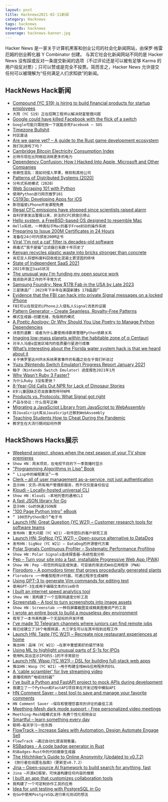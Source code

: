 ```yaml
---
layout: post
title: Hacknews2021-02-11新闻
category: Hacknews
tags: hacknews
keywords: hacknews
coverage: hacknews-banner.jpg
---
```


Hacker News 是一家关于计算机黑客和创业公司的社会化新闻网站，由保罗·格雷厄姆的创业孵化器 Y Combinator 创建。
与其它社会化新闻网站不同的是 Hacker News 没有踩或反对一条提交新闻的选项（不过评论还是可以被有足够 Karma 的用户投反对票）；只可以赞或是完全不投票。简而言之，Hacker News 允许提交任何可以被理解为“任何满足人们求知欲”的新闻。

## HackNews Hack新闻


- [Compound (YC S19) is hiring to build financial products for startup employees](https://withcompound.com/careers)
- `大院（YC S19）正在招聘工程师以解决财富管理问题`
- [Google could have killed Facebook with the flick of a switch](https://shaneosullivan.wordpress.com/2020/12/02/the-story-of-how-google-could-have-killed-facebook-with-the-flick-of-a-switch/)
- `Google可能只需轻按一下就能杀死Facebook – SOS`
- [Timezone Bullshit](https://blog.wesleyac.com/posts/timezone-bullshit)
- `时区废话`
- [Are we game yet? – A guide to the Rust game development ecosystem](https://arewegameyet.rs/)
- `我们玩游戏了吗？ `
- [Cambridge Bitcoin Electricity Consumption Index](https://cbeci.org/cbeci/comparisons)
- `比特币现在比阿根廷消耗更多的电力`
- [Dependency Confusion: How I Hacked Into Apple, Microsoft and Other Companies](https://medium.com/@alex.birsan/dependency-confusion-4a5d60fec610)
- `依赖性混乱：我如何侵入苹果，微软和其他公司`
- [Patterns of Distributed Systems (2020)](https://martinfowler.com/articles/patterns-of-distributed-systems/)
- `分布式系统模式（2020）`
- [Web Scraping 101 with Python](https://www.scrapingbee.com/blog/web-scraping-101-with-python/)
- `使用Python进行网页搜罗101`
- [CS193p: Developing Apps for iOS](https://cs193p.sites.stanford.edu/)
- `斯坦福使iPhone开发课程免费`
- [Illegal CFC emissions have stopped since scientists raised alarm](https://www.nature.com/articles/d41586-021-00360-0)
- `自科学家发出警报以来，非法的CFC排放已停止`
- [Hello system, a FreeBSD-based OS designed to resemble Mac](https://hellosystem.github.io/docs/)
- `Hello系统，一种类似于Mac的基于FreeBSD的操作系统`
- [Preparing to Issue 200M Certificates in 24 Hours](https://letsencrypt.org/2021/02/10/200m-certs-24hrs.html)
- `准备在24小时内颁发200M证书`
- [Viral 'I'm not a cat' filter is decades-old software](https://www.bbc.co.uk/news/technology-56010156)
- `病毒式“我不是猫”过滤器已有数十年历史了`
- [Kenyan recycles plastic waste into bricks stronger than concrete](https://www.reuters.com/article/us-kenya-environment-recycling-idUSKBN2A211N)
- `肯尼亚人将塑料废料回收成比混凝土更坚固的砖块`
- [State of Independent SaaS 2021](https://microconf.com/sois-report-2021)
- `2021年独立SaaS状况`
- [The unusual way I'm funding my open source work](https://kerkour.com/blog/the-unusual-way-im-funding-my-open-source-work/)
- `我资助开源工作的不寻常方式`
- [Samsung Foundry: New $17B Fab in the USA by Late 2023](https://www.anandtech.com/show/16483/samsung-in-the-usa-a-17-billion-usd-fab-by-late-2023)
- `三星铸造厂：2023年下半年在美国新建$ 17B晶圆厂`
- [Evidence that the FBI can hack into private Signal messages on a locked iPhone](https://www.forbes.com/sites/thomasbrewster/2021/02/08/can-the-fbi-can-hack-into-private-signal-messages-on-a-locked-iphone-evidence-indicates-yes/)
- `FBI可以在锁定的iPhone上入侵私人Signal消息的证据`
- [Pattern Generator – Create Seamless, Royalty-Free Patterns](https://doodad.dev/pattern-generator/)
- `模式生成器–创建无缝，免版税的模式`
- [A Poetic Apology: Or Why Should You Use Poetry to Manage Python Dependencies](https://muttdata.ai/blog/2020/08/21/a-poetic-apology.html)
- `诗意的道歉：或者为什么要使用诗歌来管理Python依赖关系`
- [Imaging low-mass planets within the habitable zone of α Centauri](https://www.nature.com/articles/s41467-021-21176-6)
- `对半人马座α宜居区域内的低质量行星进行成像`
- [What’s interesting about the Florida water system hack is that we heard about it](https://krebsonsecurity.com/2021/02/whats-most-interesting-about-the-florida-water-system-hack-that-we-heard-about-it-at-all/)
- `关于佛罗里达州供水系统黑客事件的有趣之处在于我们听说过`
- [Yuzu (Nintendo Switch Emulator) Progress Report January 2021](https://yuzu-emu.org/entry/yuzu-progress-report-jan-2021/)
- `柚子（Nintendo Switch Emulator）进度报告2021年1月`
- [Why Wasn't Ruby 3 Faster?](https://www.fastruby.io/blog/ruby/performance/why-wasnt-ruby-3-faster.html)
- `为什么Ruby 3没有更快？`
- [8-Year-Old Calls Out NPR for Lack of Dinosaur Stories](https://www.npr.org/2021/02/09/965953078/8-year-old-calls-out-npr-for-lack-of-dinosaur-stories)
- `8岁儿童因缺乏恐龙故事而呼吁NPR`
- [Products vs. Protocols: What Signal got right](https://snikket.org/blog/products-vs-protocols/)
- `产品与协议：什么信号正确`
- [Migrating a JavaScript Library from JavaScript to WebAssembly](https://engineering.q42.nl/webassembly/)
- `将JavaScript库从JavaScript迁移到WebAssembly`
- [Teaching Students How to Cheat During the Pandemic](https://daveeargle.com/2020/09/11/kobayashi-maru-proctorio-version/)
- `教学生在大流行期间如何作弊`


## HackShows Hacks展示

- [ Weekend project, shows when the next season of your TV show premieres](item?id=26066346)
- `Show HN：周末项目，在电视节目的下一季首播时显示`
- [ "Programming Algorithms in Lisp” Book](https://www.apress.com/gp/book/9781484264270)
- `“ Lisp中的编程算法”一书`
- [ Clerk – all of user management as-a-service, not just authentication](https://clerk.dev/blog/all-of-user-management-not-just-authentication)
- `显示HN：文员–所有用户管理即服务，而不仅仅是身份验证`
- [ Kloudi – Locally-hosted universal CLI](https://kloudi.tech)
- `Show HN：Kloudi –本地托管的通用CLI`
- [ A fast JSON library for Go](https://github.com/goccy/go-json)
- `显示HN：Go的快速JSON库`
- [ "100 Page Python Intro" eBook](https://learnbyexample.github.io/100_page_python_intro/introduction.html)
- `“ 100页Python简介”电子书`
- [Launch HN: Great Question (YC W21) – Customer research tools for software teams](item?id=26079141)
- `发布HN：重大问题（YC W21）–软件团队的客户研究工具`
- [Launch HN: SigNoz (YC W21) – Open-source alternative to DataDog](item?id=26079389)
- `发布HN：SigNoz（YC W21）– DataDog的开源替代方案`
- [ Polar Signals Continuous Profiler – Systematic Performance Profiling](https://www.polarsignals.com/blog/posts/2021/02/09/announcing-polar-signals-continuous-profiler/)
- `Show HN：Polar Signals连续探查器–系统性能分析`
- [ Pep – Turn your site into a fast, installable Progressive Web App (PWA)](https://pep.dev/?hn)
- `Show HN：Pep –将您的网站变成快速，可安装的渐进式Web应用程序（PWA）`
- [ Florodoro – A pomodoro timer that grows procedurally generated plants](https://github.com/xiaoxiae/Florodoro)
- `Florodoro –一种番茄程序计时器，可通过程序生成植物`
- [ Using GPT-3 to generate Vim commands for editing text](https://jameslu.substack.com/p/using-gpt-3-to-generate-vim-commands)
- `使用GPT-3生成用于编辑文本的Vim命令`
- [ I built an internet speed analytics tool](https://www.ronaldlangeveld.com/isp-logger)
- `Show HN：我构建了一个互联网速度分析工具`
- [ Screenstab – A tool to turn screenshots into image assets](https://www.screenstab.com/)
- `Show HN：Screenstab –一种将屏幕截图变成精美图像资产的工具`
- [ I wrote an entire book to build a mouseless dev environment](https://themouseless.dev/)
- `我写了一本书来构建一个无鼠标的开发环境`
- [ I've made 10 Telegram channels where juniors can find remote jobs](https://twitter.com/xoelipedes/status/1359465041985175552)
- `我已经建立了10个电报频道，大三学生可以在其中找到远程工作`
- [Launch HN: Taste (YC W21) – Recreate nice restaurant experiences at home](https://www.gettaste.com)
- `推出HN：品味（YC W21）–在家中重塑美好的餐厅体验`
- [ Using ML to highlight unusual parts of S-1s for IPOs](http://marketvirgil.com)
- `使用ML突出显示IPO的S-1的不寻常部分`
- [Launch HN: Wasp (YC W21) – DSL for building full-stack web apps](item?id=26091956)
- `推出HN：Wasp（YC W21）–用于构建全栈Web应用程序的DSL`
- [ A 'cable scrambler' for live streaming video](http://jollo.org/LNT/doc/pitahaya)
- `直播视频的“电缆扰码器”`
- [ I've built a Python and FastAPI project to mock APIs during development](https://github.com/umutseven92/apyr)
- `我建立了一个Python和FastAPI项目来在开发过程中模拟API`
- [ HN Comment Saver – best tool to save and manage your favorite comments](https://chrome.google.com/webstore/detail/hacker-news-comment-saver/fmpbnaamaalmfkobkahjhacloiapigke/related?hl=en)
- `HN Comment Saver –保存和管理您喜欢的评论的最佳工具`
- [ Meething-Mesh dark mode support - Free personalized video meetings](https://meething.github.io/meething-mesh/?room=hackernews)
- `Meething-Mesh暗模式支持-免费个性化视频会议`
- [ Smartful – learn something every day](http://getsmartful.com)
- `聪明–每天学习一些东西`
- [ FlowTrack – Increase Sales with Automation. Design Automate Engage Sell](https://flowtrack.co/)
- `FlowTrack –通过自动化提高销售量。`
- [ RSBadges - A code badge generator in Rust](https://gitlab.com/tangram-vision-oss/rsbadges)
- `RSBadges-Rust中的代码徽章生成器`
- [ The Hitchhiker’s Guide to Online Anonymity (Updated to v0.7.2)](https://anonymousplanet.github.io/)
- `《旅行者在线匿名指南》（更新至v0.7.2）`
- [ Jina – Open-source AI framework to build search for anything, fast](https://github.com/jina-ai/jina/)
- `Jina –开源AI框架，可快速构建任何内容的搜索`
- [ I built an app that customizes collaboration tools](http://tietoon.com/)
- `我构建了一个可定制协作工具的应用`
- [ Idea for unit testing with PostgreSQL in Go](https://github.com/borud/drydock)
- `在Go中使用PostgreSQL进行单元测试的想法`

